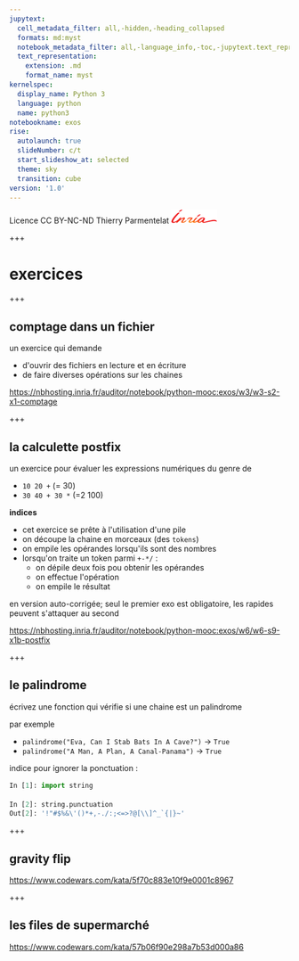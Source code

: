 ```yaml
---
jupytext:
  cell_metadata_filter: all,-hidden,-heading_collapsed
  formats: md:myst
  notebook_metadata_filter: all,-language_info,-toc,-jupytext.text_representation.jupytext_version,-jupytext.text_representation.format_version
  text_representation:
    extension: .md
    format_name: myst
kernelspec:
  display_name: Python 3
  language: python
  name: python3
notebookname: exos
rise:
  autolaunch: true
  slideNumber: c/t
  start_slideshow_at: selected
  theme: sky
  transition: cube
version: '1.0'
---
```


<div class="licence">
<span>Licence CC BY-NC-ND</span>
<span>Thierry Parmentelat</span>
<span><img src="media/inria-25-alpha.png" /></span>
</div>

+++

# exercices

+++

## comptage dans un fichier

un exercice qui demande 

* d'ouvrir des fichiers en lecture et en écriture
* de faire diverses opérations sur les chaines


https://nbhosting.inria.fr/auditor/notebook/python-mooc:exos/w3/w3-s2-x1-comptage

+++

## la calculette postfix

un exercice pour évaluer les expressions numériques du genre de 

* `10 20 +`  (= 30)
* `30 40 + 30 *`  (=2 100)

**indices**

* cet exercice se prête à l'utilisation d'une pile
* on découpe la chaine en morceaux (des `tokens`)
* on empile les opérandes lorsqu'ils sont des nombres
* lorsqu'on traite un token parmi `+-*/` :
  * on dépile deux fois pou obtenir les opérandes
  * on effectue l'opération
  * on empile le résultat


en version auto-corrigée; seul le premier exo est obligatoire, les rapides peuvent s'attaquer au second

https://nbhosting.inria.fr/auditor/notebook/python-mooc:exos/w6/w6-s9-x1b-postfix

+++

## le palindrome

écrivez une fonction qui vérifie si une chaine est un palindrome

par exemple

* `palindrome("Eva, Can I Stab Bats In A Cave?")` → `True`
* `palindrome("A Man, A Plan, A Canal-Panama")` → `True`

indice pour ignorer la ponctuation :

```python
In [1]: import string

In [2]: string.punctuation
Out[2]: '!"#$%&\'()*+,-./:;<=>?@[\\]^_`{|}~'
```

+++

## gravity flip

 https://www.codewars.com/kata/5f70c883e10f9e0001c8967

+++

## les files de supermarché

https://www.codewars.com/kata/57b06f90e298a7b53d000a86
